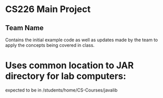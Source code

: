 # CS226 Main Project

## Team Name

Contains the initial example code as well as updates made by the team to apply the concepts being covered in class.

# Uses common location to JAR directory for lab computers:
expected to be in /students/home/CS-Courses/javalib


